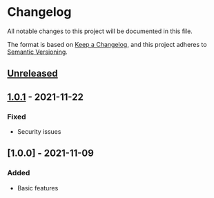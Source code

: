 # Changelog

All notable changes to this project will be documented in this file.

The format is based on [Keep a Changelog](https://keepachangelog.com/en/1.0.0/),
and this project adheres to [Semantic Versioning](https://semver.org/spec/v2.0.0.html).

## [Unreleased]

## [1.0.1] - 2021-11-22

### Fixed

-   Security issues

## [1.0.0] - 2021-11-09

### Added

-   Basic features

[Unreleased]: https://github.com/baarsa/mss-auth/compare/1.0.1...HEAD

[1.0.1]: https://github.com/baarsa/mss-auth/compare/1.0.0...1.0.1
